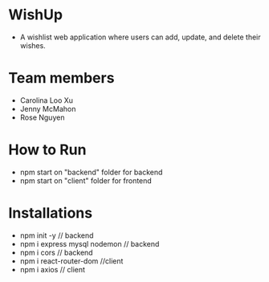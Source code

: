 # WishUp
- A wishlist web application where users can add, update, and delete their wishes.

# Team members
- Carolina Loo Xu
- Jenny McMahon
- Rose Nguyen

# How to Run
- npm start on "backend" folder for backend
- npm start on "client" folder for frontend
  
# Installations

- npm init -y // backend
- npm i express mysql nodemon // backend
- npm i cors // backend
- npm i react-router-dom //client
- npm i axios // client
